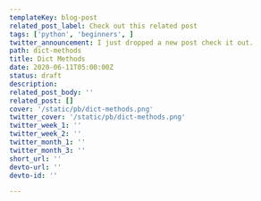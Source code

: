 ```yaml
---
templateKey: blog-post
related_post_label: Check out this related post
tags: ['python', 'beginners', ]
twitter_announcement: I just dropped a new post check it out.
path: dict-methods
title: Dict Methods
date: 2020-06-11T05:00:00Z
status: draft
description:
related_post_body: ''
related_post: []
cover: '/static/pb/dict-methods.png'
twitter_cover: '/static/pb/dict-methods.png'
twitter_week_1: ''
twitter_week_2: ''
twitter_month_1: ''
twitter_month_3: ''
short_url: ''
devto-url: ''
devto-id: ''

---
```


<!--
<p style='text-align: center'>
<a href='https://waylonwalker.com/blog/dict-methods'>
  <img
    style='width:500px; max-width:80%; margin: auto;'
    src="https://waylonwalker.com/dict-methods.png"
    alt="Read more from the Dict Methods article"
  />
  </a>
</p>

-->
